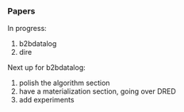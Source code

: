 ### Papers

In progress:
1. b2bdatalog
2. dire

Next up for b2bdatalog:
1. polish the algorithm section
2. have a materialization section, going over DRED
3. add experiments